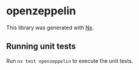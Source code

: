 # openzeppelin

This library was generated with [Nx](https://nx.dev).

## Running unit tests

Run `nx test openzeppelin` to execute the unit tests.
